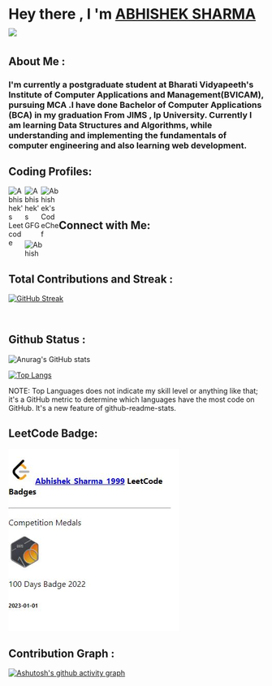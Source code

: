 # Hey there , I 'm [ABHISHEK SHARMA](https://abhishek-sharma-1999.github.io/abhishek.github.io/) <img src="https://media.giphy.com/media/hvRJCLFzcasrR4ia7z/giphy.gif" width="28">
## About Me :
### I'm currently a postgraduate student at Bharati Vidyapeeth's Institute of Computer Applications and Management(BVICAM), pursuing MCA .I have done Bachelor of Computer Applications (BCA) in my graduation From JIMS , Ip University. Currently I am learning Data Structures and Algorithms, while understanding and implementing the fundamentals of computer engineering and also learning web development.

## Coding Profiles:
<a href="https://leetcode.com/Abhishek_Sharma_1999/">
  <img align="left" alt="Abhishek's Leetcode" width="32px" src="https://upload.wikimedia.org/wikipedia/commons/8/8e/LeetCode_Logo_1.png" />
</a>
<a href="https://auth.geeksforgeeks.org/user/abhisheksharmaas536871/practice/">
  <img align="left" alt="Abhishek's GFG" width="32px" src="https://media.geeksforgeeks.org/wp-content/cdn-uploads/gfg_200x200-min.png" />
</a>
<a href="https://www.codechef.com/users/abhi8039">
  <img align="left" alt="Abhishek's CodeChef" width="35px" src="https://cdn.codechef.com/sites/default/files/uploads/pictures/409b43a61a801784659d7920aff73027.png" />
</a>
<br>
<br>

## Connect with Me:
<a href="https://www.linkedin.com/in/abhisheksharma1999/">
  <img align="left" alt="Abhishek's LinkedIN" width="35px" height="35px" src="https://upload.wikimedia.org/wikipedia/commons/thumb/8/81/LinkedIn_icon.svg/2048px-LinkedIn_icon.svg.png" />
</a>
<br>
<br>

## Total Contributions and Streak :

[![GitHub Streak](https://github-readme-streak-stats.herokuapp.com/?user=Abhishek-Sharma-1999)](https://git.io/streak-stats)

<!-- ## LeetCode Status :
<p align="center"> <img align="left" src="https://leetcode-stats.vercel.app/api?username=Abhishek_Sharma_1999&theme=Light" alt="dhruba-datta" />  -->
<br>
<!-- <br>
<br>
<br>
<br>
<br>
<br>
<br>
<br>
<br> -->

## Github Status :
![Anurag's GitHub stats](https://github-readme-stats.vercel.app/api?username=Abhishek-Sharma-1999&show_icons=true)



[![Top Langs](https://github-readme-stats.vercel.app/api/top-langs/?username=Abhishek-Sharma-1999)](https://github.com/anuraghazra/github-readme-stats)

NOTE: Top Languages does not indicate my skill level or anything like that; it's a GitHub metric to determine which languages have the most code on GitHub. It's a new feature of github-readme-stats.

## LeetCode Badge:
![My Image](Leetcode-badge.JPG)

## Contribution Graph :
[![Ashutosh's github activity graph](https://github-readme-activity-graph.cyclic.app/graph?username=Abhishek-Sharma-1999&bg_color=372f31&color=ededed&line=fcf8fb&point=f6efef&area=true&hide_border=true)](https://github.com/ashutosh00710/github-readme-activity-graph)

<!--
**Abhishek-Sharma-1999/Abhishek-Sharma-1999** is a ✨ _special_ ✨ repository because its `README.md` (this file) appears on your GitHub profile.

Here are some ideas to get you started:

- 🔭 I’m currently working on ...
- 🌱 I’m currently learning ...
- 👯 I’m looking to collaborate on ...
- 🤔 I’m looking for help with ...
- 💬 Ask me about ...
- 📫 How to reach me: ...
- 😄 Pronouns: ...
- ⚡ Fun fact: ...
-->
